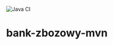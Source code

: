 ![Java CI](https://github.com/piotrbreczewski/bank-zbozowy-mvn/actions/workflows/ci.yml/badge.svg)

# bank-zbozowy-mvn
